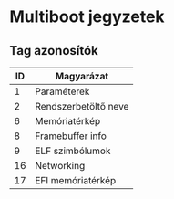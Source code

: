 # Multiboot jegyzetek
## Tag azonosítók
| ID	|	Magyarázat		|
|-------|-------------------|
| 1		| Paraméterek		|
| 2		| Rendszerbetöltő neve|
| 6		| Memóriatérkép		|
| 8		| Framebuffer info	|
| 9		| ELF szimbólumok	|
| 16	| Networking		|
| 17	| EFI memóriatérkép	|
